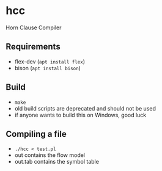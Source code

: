 # hcc
Horn Clause Compiler


## Requirements
  - flex-dev (`apt install flex`)
  - bison (`apt install bison`)

## Build
  - `make`
  - old build scripts are deprecated and should not be used 
  - if anyone wants to build this on Windows, good luck 


## Compiling a file 
 - `./hcc < test.pl`
 - out contains the flow model 
 - out.tab contains the symbol table
